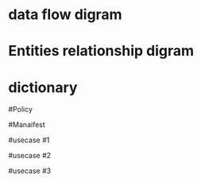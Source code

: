 # data flow digram 

# Entities relationship digram 

# dictionary 

#Policy 

#Manaifest 

#usecase #1

#usecase #2

#usecase #3
